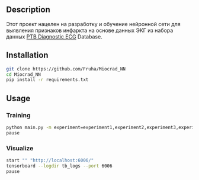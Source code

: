 ## Description

Этот проект нацелен на разработку и обучение нейронной сети для выявления признаков инфаркта на основе данных ЭКГ из набора данных [PTB Diagnostic ECG](https://physionet.org/content/ptbdb/1.0.0/) Database.

## Installation
```bash
git clone https://github.com/Fruha/Miocrad_NN
cd Miocrad_NN
pip install -r requirements.txt
```

## Usage

### Training
```bash
python main.py -m experiment=experiment1,experiment2,experiment3,experiment4,experiment5,experiment6
pause
```

### Visualize
```bash
start "" "http://localhost:6006/"
tensorboard --logdir tb_logs --port 6006
pause
```